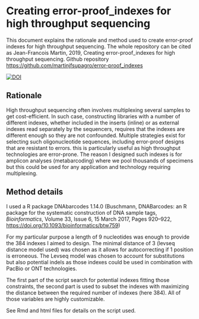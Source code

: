 # Creating error-proof_indexes for high throughput sequencing



This document explains the rationale and method used to create error-proof indexes for high throughput sequencing. The whole repository can be cited as Jean-Francois Martin, 2019,  Creating error-proof_indexes for high throughput sequencing. Github repository https://github.com/martinjfsupagro/error-proof_indexes

[![DOI](https://zenodo.org/badge/198625228.svg)](https://zenodo.org/badge/latestdoi/198625228)





## Rationale

High throughput sequencing often involves multiplexing several samples to get cost-efficient. In such case, constructing libraries with a number of different indexes, whether included in the inserts (inline) or as external indexes read separately by the sequencers, requires that the indexes are different enough so they are not confounded. Multiple strategies exist for selecting such oligonucleotide sequences, including error-proof designs that are resistant to errors. this is particularly useful as high throughput technologies are error-prone.  The reason I designed such indexes is for amplicon analyses (metabarcoding) where we pool thousands of specimens but this could be used for any application and technology requiring multiplexing.

## Method details

I used a R package DNAbarcodes 1.14.0 (Buschmann,  DNABarcodes: an R package for the systematic construction of DNA sample tags, *Bioinformatics*, Volume 33, Issue 6, 15 March 2017, Pages 920–922, https://doi.org/10.1093/bioinformatics/btw759)

For my particular purpose a length of 9 nucleotides was enough to provide the 384 indexes I aimed to design. The minimal distance of 3 (levseq distance model used) was chosen as it allows for autocorrecting if 1 position is erroneous. The Levseq model was chosen to account for substitutions but also potential indels as those indexes could be used in combination with PacBio or ONT technologies.

The first part of the script search for potential indexes fitting those constraints, the second part is used to subset the indexes with maximizing the distance between the required number of indexes (here 384). All of those variables are highly customizable.

See Rmd and html files for details on the script used. 

